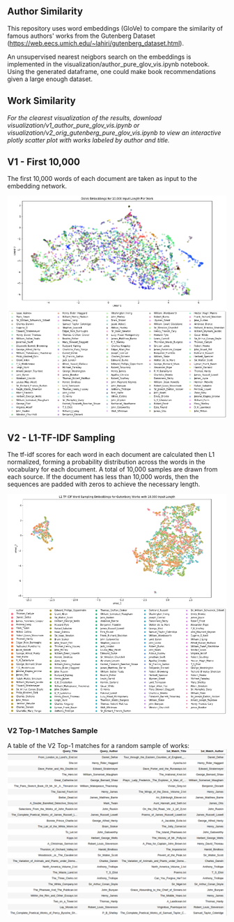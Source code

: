 ## Author Similarity 
This repository uses word embeddings (GloVe) to compare the similarity of famous authors' works
from the Gutenberg Dataset (https://web.eecs.umich.edu/~lahiri/gutenberg_dataset.html). 

An unsupervised nearest neigbors search on the embeddings is implemented in the 
visualization/author_pure_glov_vis.ipynb notebook. Using the generated dataframe,
one could make book recommendations given a large enough dataset.

## Work Similarity
*For the clearest visualization of the results, download visualization/v1_author_pure_glov_vis.ipynb 
or visualization/v2_orig_gutenberg_pure_glov_vis.ipynb to view an interactive plotly 
scatter plot with works labeled by author and title.*

## V1 - First 10,000 
The first 10,000 words of each document are taken as input to the embedding network.

![V1 GloVe Visualization](https://github.com/jcanad3/author_similarity/blob/master/imgs/v1_glov_umap_embeddings.png)

## V2 - L1-TF-IDF Sampling
The tf-idf scores for each word in each document are calculated then L1 normalized, forming a 
probability distribution across the words in the vocabulary for each document. A total of 10,000 samples 
are drawn from each source. If the document has less than 10,000 words, then the sequences are padded 
with zeros to achieve the necessary length.

![V2 GloVe Visualization](https://github.com/jcanad3/author_similarity/blob/master/imgs/v2_glov_umap_embeddings.png)

### V2 Top-1 Matches Sample
A table of the V2 Top-1 matches for a random sample of works:
![Top 1 Matches](https://github.com/jcanad3/author_similarity/blob/master/imgs/v2_random_query_top_1_matches.png)
